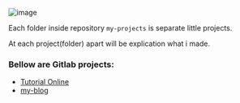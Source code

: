 ![image](cute_girl.png)

Each folder inside repository `my-projects` is separate little projects.

At each project(folder) apart will be explication what i made.

### Bellow are Gitlab projects:
* [Tutorial Online](https://gitlab.com/Schedule93/tutorial-online)
* [my-blog](https://gitlab.com/Schedule93/my-blog)
